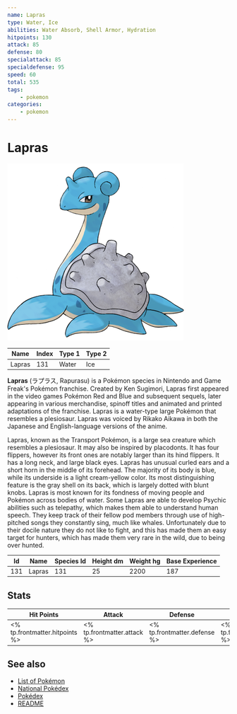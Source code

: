 ```yaml
---
name: Lapras
type: Water, Ice
abilities: Water Absorb, Shell Armor, Hydration
hitpoints: 130
attack: 85
defense: 80
specialattack: 85
specialdefense: 95
speed: 60
total: 535
tags:
    - pokemon
categories:
    - pokemon
---
```


# Lapras


![Lapras](images/131.png)

| **Name** | **Index** | **Type 1** | **Type 2** |
|----|----|----|----|
| Lapras | 131 | Water | Ice  |

**Lapras** (&#x30e9;&#x30d7;&#x30e9;&#x30b9;, Rapurasu) is a Pok&#x00e9;mon species in Nintendo and Game Freak's Pok&#x00e9;mon franchise. Created by Ken Sugimori, Lapras first appeared in the video games Pok&#x00e9;mon Red and Blue and subsequent sequels, later appearing in various merchandise, spinoff titles and animated and printed adaptations of the franchise. Lapras is a water-type large Pok&#x00e9;mon that resembles a plesiosaur. Lapras was voiced by Rikako Aikawa in both the Japanese and English-language versions of the anime.

Lapras, known as the Transport Pok&#x00e9;mon, is a large sea creature which resembles a plesiosaur. It may also be inspired by placodonts. It has four flippers, however its front ones are notably larger than its hind flippers. It has a long neck, and large black eyes. Lapras has unusual curled ears and a short horn in the middle of its forehead. The majority of its body is blue, while its underside is a light cream-yellow color. Its most distinguishing feature is the gray shell on its back, which is largely dotted with blunt knobs. Lapras is most known for its fondness of moving people and Pok&#x00e9;mon across bodies of water. Some Lapras are able to develop Psychic abilities such as telepathy, which makes them able to understand human speech. They keep track of their fellow pod members through use of high-pitched songs they constantly sing, much like whales. Unfortunately due to their docile nature they do not like to fight, and this has made them an easy target for hunters, which has made them very rare in the wild, due to being over hunted.



| **Id** | **Name** | **Species Id** | **Height dm** | **Weight hg** | **Base Experience** |
|--------|----------|----------------|------------|------------|---------------------|
| 131 | Lapras | 131 | 25 | 2200 | 187 |



## Stats

| **Hit Points** | **Attack** | **Defense** | **Special Attack** | **Special Defense** | **Speed** | **Total** |
|----------------|------------|-------------|--------------------|---------------------|-----------|-----------|
| <% tp.frontmatter.hitpoints %> | <% tp.frontmatter.attack %> | <% tp.frontmatter.defense %> | <% tp.frontmatter.specialattack %> | <% tp.frontmatter.specialdefense %> | <% tp.frontmatter.speed %> | <% tp.frontmatter.total %> |

## See also

- [List of Pokémon](../pokemon.md)
- [National Pokédex](../national_pokedex.md)
- [Pokédex](../pokedex.md)
- [README](../README.md)
